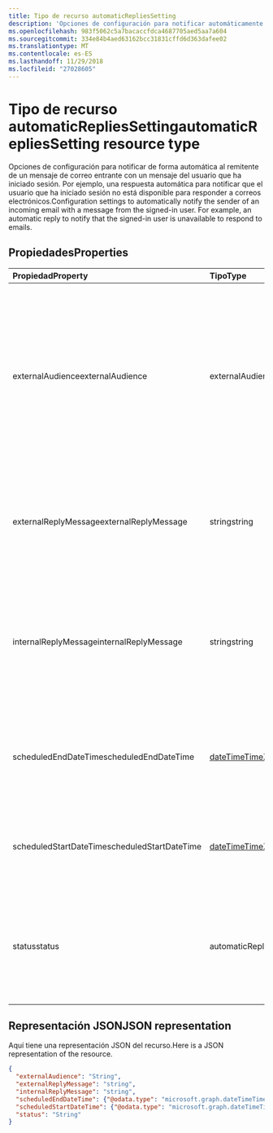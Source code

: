 ```yaml
---
title: Tipo de recurso automaticRepliesSetting
description: 'Opciones de configuración para notificar automáticamente al remitente de un correo electrónico entrante con un mensaje desde la '
ms.openlocfilehash: 983f5062c5a7bacaccfdca4687705aed5aa7a604
ms.sourcegitcommit: 334e84b4aed63162bcc31831cffd6d363dafee02
ms.translationtype: MT
ms.contentlocale: es-ES
ms.lasthandoff: 11/29/2018
ms.locfileid: "27028605"
---
```

# <a name="automaticrepliessetting-resource-type"></a><span data-ttu-id="226ed-103">Tipo de recurso automaticRepliesSetting</span><span class="sxs-lookup"><span data-stu-id="226ed-103">automaticRepliesSetting resource type</span></span>

<span data-ttu-id="226ed-p101">Opciones de configuración para notificar de forma automática al remitente de un mensaje de correo entrante con un mensaje del usuario que ha iniciado sesión. Por ejemplo, una respuesta automática para notificar que el usuario que ha iniciado sesión no está disponible para responder a correos electrónicos.</span><span class="sxs-lookup"><span data-stu-id="226ed-p101">Configuration settings to automatically notify the sender of an incoming email with a message from the signed-in user. For example, an automatic reply to notify that the signed-in user is unavailable to respond to emails.</span></span> 


## <a name="properties"></a><span data-ttu-id="226ed-106">Propiedades</span><span class="sxs-lookup"><span data-stu-id="226ed-106">Properties</span></span>
| <span data-ttu-id="226ed-107">Propiedad</span><span class="sxs-lookup"><span data-stu-id="226ed-107">Property</span></span>     | <span data-ttu-id="226ed-108">Tipo</span><span class="sxs-lookup"><span data-stu-id="226ed-108">Type</span></span>   |<span data-ttu-id="226ed-109">Descripción</span><span class="sxs-lookup"><span data-stu-id="226ed-109">Description</span></span>|
|:---------------|:--------|:----------|
|<span data-ttu-id="226ed-110">externalAudience</span><span class="sxs-lookup"><span data-stu-id="226ed-110">externalAudience</span></span>|<span data-ttu-id="226ed-111">externalAudienceScope</span><span class="sxs-lookup"><span data-stu-id="226ed-111">externalAudienceScope</span></span>| <span data-ttu-id="226ed-112">El conjunto de audiencia externo a la organización del usuario que ha iniciado sesión que va a recibir el **ExternalReplyMessage**, si el **estado** es `AlwaysEnabled` o `Scheduled`.</span><span class="sxs-lookup"><span data-stu-id="226ed-112">The set of audience external to the signed-in user's organization who will receive the **ExternalReplyMessage**, if **Status** is `AlwaysEnabled` or `Scheduled`.</span></span> <span data-ttu-id="226ed-113">Los valores posibles son: `none`, `contactsOnly`, `all`.</span><span class="sxs-lookup"><span data-stu-id="226ed-113">The possible values are: `none`, `contactsOnly`, `all`.</span></span>|
|<span data-ttu-id="226ed-114">externalReplyMessage</span><span class="sxs-lookup"><span data-stu-id="226ed-114">externalReplyMessage</span></span>|<span data-ttu-id="226ed-115">string</span><span class="sxs-lookup"><span data-stu-id="226ed-115">string</span></span>|<span data-ttu-id="226ed-116">La respuesta automática para enviar a la audiencia externa especificada, si **Status** es `AlwaysEnabled` o `Scheduled`.</span><span class="sxs-lookup"><span data-stu-id="226ed-116">The automatic reply to send to the specified external audience, if **Status** is `AlwaysEnabled` or `Scheduled`.</span></span>|
|<span data-ttu-id="226ed-117">internalReplyMessage</span><span class="sxs-lookup"><span data-stu-id="226ed-117">internalReplyMessage</span></span>|<span data-ttu-id="226ed-118">string</span><span class="sxs-lookup"><span data-stu-id="226ed-118">string</span></span>|<span data-ttu-id="226ed-119">La respuesta automática para enviar a la audiencia interna de la organización del usuario que ha iniciado sesión, si **Status** es `AlwaysEnabled` o `Scheduled`.</span><span class="sxs-lookup"><span data-stu-id="226ed-119">The automatic reply to send to the audience internal to the signed-in user's organization, if **Status** is `AlwaysEnabled` or `Scheduled`.</span></span> |
|<span data-ttu-id="226ed-120">scheduledEndDateTime</span><span class="sxs-lookup"><span data-stu-id="226ed-120">scheduledEndDateTime</span></span>|[<span data-ttu-id="226ed-121">dateTimeTimeZone</span><span class="sxs-lookup"><span data-stu-id="226ed-121">dateTimeTimeZone</span></span>](datetimetimezone.md)|<span data-ttu-id="226ed-122">La fecha y hora en que se establece la finalización de las respuestas automáticas, si **Status** se establece en `Scheduled`.</span><span class="sxs-lookup"><span data-stu-id="226ed-122">The date and time that automatic replies are set to end, if **Status** is set to `Scheduled`.</span></span> |
|<span data-ttu-id="226ed-123">scheduledStartDateTime</span><span class="sxs-lookup"><span data-stu-id="226ed-123">scheduledStartDateTime</span></span>|[<span data-ttu-id="226ed-124">dateTimeTimeZone</span><span class="sxs-lookup"><span data-stu-id="226ed-124">dateTimeTimeZone</span></span>](datetimetimezone.md)|<span data-ttu-id="226ed-125">La fecha y hora en que se establece el inicio de las respuestas automáticas, si **Status** se establece en `Scheduled`.</span><span class="sxs-lookup"><span data-stu-id="226ed-125">The date and time that automatic replies are set to begin, if **Status** is set to `Scheduled`.</span></span>|
|<span data-ttu-id="226ed-126">status</span><span class="sxs-lookup"><span data-stu-id="226ed-126">status</span></span>|<span data-ttu-id="226ed-127">automaticRepliesStatus</span><span class="sxs-lookup"><span data-stu-id="226ed-127">automaticRepliesStatus</span></span>|<span data-ttu-id="226ed-128">Estado de las configuraciones de las respuestas automáticas.</span><span class="sxs-lookup"><span data-stu-id="226ed-128">Configurations status for automatic replies.</span></span> <span data-ttu-id="226ed-129">Los valores posibles son: `disabled`, `alwaysEnabled`, `scheduled`.</span><span class="sxs-lookup"><span data-stu-id="226ed-129">The possible values are: `disabled`, `alwaysEnabled`, `scheduled`.</span></span>|

## <a name="json-representation"></a><span data-ttu-id="226ed-130">Representación JSON</span><span class="sxs-lookup"><span data-stu-id="226ed-130">JSON representation</span></span>

<span data-ttu-id="226ed-131">Aquí tiene una representación JSON del recurso.</span><span class="sxs-lookup"><span data-stu-id="226ed-131">Here is a JSON representation of the resource.</span></span>

<!-- {
  "blockType": "resource",
  "optionalProperties": [

  ],
  "@odata.type": "microsoft.graph.automaticRepliesSetting"
}-->

```json
{
  "externalAudience": "String",
  "externalReplyMessage": "string",
  "internalReplyMessage": "string",
  "scheduledEndDateTime": {"@odata.type": "microsoft.graph.dateTimeTimeZone"},
  "scheduledStartDateTime": {"@odata.type": "microsoft.graph.dateTimeTimeZone"},
  "status": "String"
}

```

<!-- uuid: 8fcb5dbc-d5aa-4681-8e31-b001d5168d79
2015-10-25 14:57:30 UTC -->
<!-- {
  "type": "#page.annotation",
  "description": "automaticRepliesSetting resource",
  "keywords": "",
  "section": "documentation",
  "tocPath": ""
}-->
